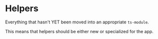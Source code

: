 # Helpers

Everything that hasn't YET been moved into an appropriate `ts-module`.

This means that helpers should be either new or specialized for the app.
